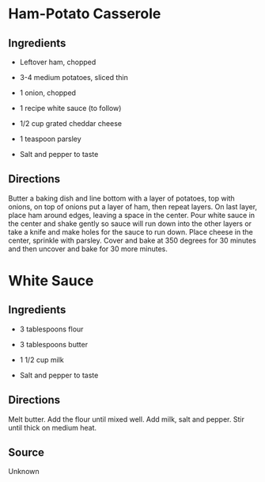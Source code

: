 Ham-Potato Casserole
====================


Ingredients
-----------

* Leftover ham, chopped

* 3-4 medium potatoes, sliced thin

* 1 onion, chopped

* 1 recipe white sauce (to follow)

* 1/2 cup grated cheddar cheese

* 1 teaspoon parsley

* Salt and pepper to taste


Directions
----------

Butter a baking dish and line bottom with a layer of potatoes, top
with onions, on top of onions put a layer of ham, then repeat layers.
On last layer, place ham around edges, leaving a space in the center.
Pour white sauce in the center and shake gently so sauce will run down
into the other layers or take a knife and make holes for the sauce to
run down. Place cheese in the center, sprinkle with parsley. Cover and
bake at 350 degrees for 30 minutes and then uncover and bake for 30
more minutes.


White Sauce
===========


Ingredients
-----------

* 3 tablespoons flour

* 3 tablespoons butter

* 1 1/2 cup milk

* Salt and pepper to taste


Directions
----------

Melt butter. Add the flour until mixed well. Add milk, salt and
pepper. Stir until thick on medium heat.


Source
------

Unknown
